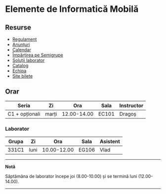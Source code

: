 # Elemente de Informatică Mobilă

## Resurse

* [Regulament](resources/rules.md)
* [Anunțuri](resources/announcements.md)
* [Calendar](resources/calendar.md)
* [Împărțirea pe Semigrupe](resources/groups.md)
* [Soluții laborator](resources/solutions.md)
* [Catalog](resources/register.md)
* [Echipa](resources/team.md)
* [Site bilete](http://wi-fi.cs.pub.ro/eim)



## Orar

| **Seria**      | **Zi** | **Ora**     | **Sala** | **Instructor** |
|----------------|--------|-------------|----------|----------------|
| C1 + opționali | marți  | 12.00-14.00 | EC101    | Dragoș         |


### Laborator

| **Grupa** | **Zi** | **Ora**     | **Sala** | **Asistent** |
|-----------|--------|-------------|----------|--------------|
| 331C1     | luni   | 10.00-12.00 | EG106    | Vlad         |

---
**Notă**

Săptămâna de laborator începe joi (8.00-10.00) și se termină luni (12.00-14.00). 

---